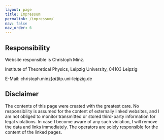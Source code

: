 ```yaml
---
layout: page
title: Impressum
permalink: /impressum/
nav: false
nav_order: 6
---
```


## Responsibility
Website responsible is Christoph Minz.

Institute of Theoretical Physics, 
Leipzig University, 
04103 Leipzig

E-Mail: christoph.minz[_at_]itp.uni-leipzig.de

## Disclaimer
The contents of this page were created with the greatest care. No responsibility is assumed for the content of externally linked websites, and I am not obliged to monitor transmitted or stored third-party information for legal violations. In case I become aware of any such violation, I will remove the data and links immediately. The operators are solely responsible for the content of the linked pages.
